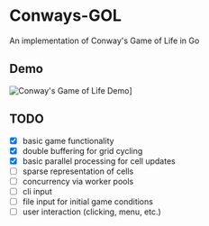 # Conways-GOL
An implementation of Conway's Game of Life in Go

## Demo
![Conway's Game of Life Demo](https://github.com/shawnjacobsen/conways-go/blob/main/demo/Conway's%20Game%20of%20Life%20(%40Shawn%20Jacobsen).gif)]

## TODO
- [x] basic game functionality
- [x] double buffering for grid cycling
- [x] basic parallel processing for cell updates
- [ ] sparse representation of cells
- [ ] concurrency via worker pools
- [ ] cli input
- [ ] file input for initial game conditions
- [ ] user interaction (clicking, menu, etc.)
